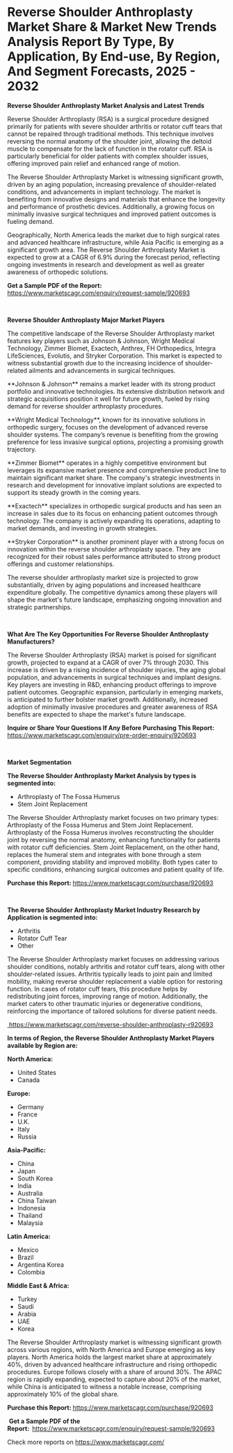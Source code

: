 <p><h1>Reverse Shoulder Anthroplasty Market Share & Market New Trends Analysis Report By Type, By Application, By End-use, By Region, And Segment Forecasts, 2025 - 2032</h1></p><p><strong>Reverse Shoulder Anthroplasty Market Analysis and Latest Trends</strong></p>
<p><p>Reverse Shoulder Arthroplasty (RSA) is a surgical procedure designed primarily for patients with severe shoulder arthritis or rotator cuff tears that cannot be repaired through traditional methods. This technique involves reversing the normal anatomy of the shoulder joint, allowing the deltoid muscle to compensate for the lack of function in the rotator cuff. RSA is particularly beneficial for older patients with complex shoulder issues, offering improved pain relief and enhanced range of motion.</p><p>The Reverse Shoulder Arthroplasty Market is witnessing significant growth, driven by an aging population, increasing prevalence of shoulder-related conditions, and advancements in implant technology. The market is benefiting from innovative designs and materials that enhance the longevity and performance of prosthetic devices. Additionally, a growing focus on minimally invasive surgical techniques and improved patient outcomes is fueling demand.</p><p>Geographically, North America leads the market due to high surgical rates and advanced healthcare infrastructure, while Asia Pacific is emerging as a significant growth area. The Reverse Shoulder Arthroplasty Market is expected to grow at a CAGR of 6.9% during the forecast period, reflecting ongoing investments in research and development as well as greater awareness of orthopedic solutions.</p></p>
<p><strong>Get a Sample PDF of the Report:&nbsp;</strong> <a href="https://www.marketscagr.com/enquiry/request-sample/920693?utm_campaign=3076&utm_medium=2&utm_source=Github&utm_content=ia&utm_term=07032025&utm_id=reverse-shoulder-anthroplasty">https://www.marketscagr.com/enquiry/request-sample/920693</a></p>
<p>&nbsp;</p>
<p><strong>Reverse Shoulder Anthroplasty Major Market Players</strong></p>
<p><p>The competitive landscape of the Reverse Shoulder Arthroplasty market features key players such as Johnson & Johnson, Wright Medical Technology, Zimmer Biomet, Exactech, Anthrex, FH Orthopedics, Integra LifeSciences, Evolutis, and Stryker Corporation. This market is expected to witness substantial growth due to the increasing incidence of shoulder-related ailments and advancements in surgical techniques.</p><p>**Johnson & Johnson** remains a market leader with its strong product portfolio and innovative technologies. Its extensive distribution network and strategic acquisitions position it well for future growth, fueled by rising demand for reverse shoulder arthroplasty procedures.</p><p>**Wright Medical Technology**, known for its innovative solutions in orthopedic surgery, focuses on the development of advanced reverse shoulder systems. The company’s revenue is benefiting from the growing preference for less invasive surgical options, projecting a promising growth trajectory.</p><p>**Zimmer Biomet** operates in a highly competitive environment but leverages its expansive market presence and comprehensive product line to maintain significant market share. The company's strategic investments in research and development for innovative implant solutions are expected to support its steady growth in the coming years.</p><p>**Exactech** specializes in orthopedic surgical products and has seen an increase in sales due to its focus on enhancing patient outcomes through technology. The company is actively expanding its operations, adapting to market demands, and investing in growth strategies.</p><p>**Stryker Corporation** is another prominent player with a strong focus on innovation within the reverse shoulder arthroplasty space. They are recognized for their robust sales performance attributed to strong product offerings and customer relationships. </p><p>The reverse shoulder arthroplasty market size is projected to grow substantially, driven by aging populations and increased healthcare expenditure globally. The competitive dynamics among these players will shape the market's future landscape, emphasizing ongoing innovation and strategic partnerships.</p></p>
<p>&nbsp;</p>
<p><strong>What Are The Key Opportunities For Reverse Shoulder Anthroplasty Manufacturers?</strong></p>
<p><p>The Reverse Shoulder Arthroplasty (RSA) market is poised for significant growth, projected to expand at a CAGR of over 7% through 2030. This increase is driven by a rising incidence of shoulder injuries, the aging global population, and advancements in surgical techniques and implant designs. Key players are investing in R&D, enhancing product offerings to improve patient outcomes. Geographic expansion, particularly in emerging markets, is anticipated to further bolster market growth. Additionally, increased adoption of minimally invasive procedures and greater awareness of RSA benefits are expected to shape the market's future landscape.</p></p>
<p><strong>Inquire or Share Your Questions If Any Before Purchasing This Report:</strong> <a href="https://www.marketscagr.com/enquiry/pre-order-enquiry/920693?utm_campaign=3076&utm_medium=2&utm_source=Github&utm_content=ia&utm_term=07032025&utm_id=reverse-shoulder-anthroplasty">https://www.marketscagr.com/enquiry/pre-order-enquiry/920693</a></p>
<p>&nbsp;</p>
<p><strong>Market Segmentation</strong></p>
<p><strong>The Reverse Shoulder Anthroplasty Market Analysis by types is segmented into:</strong></p>
<p><ul><li>Arthroplasty of The Fossa Humerus</li><li>Stem Joint Replacement</li></ul></p>
<p><p>The Reverse Shoulder Arthroplasty market focuses on two primary types: Arthroplasty of the Fossa Humerus and Stem Joint Replacement. Arthroplasty of the Fossa Humerus involves reconstructing the shoulder joint by reversing the normal anatomy, enhancing functionality for patients with rotator cuff deficiencies. Stem Joint Replacement, on the other hand, replaces the humeral stem and integrates with bone through a stem component, providing stability and improved mobility. Both types cater to specific conditions, enhancing surgical outcomes and patient quality of life.</p></p>
<p><strong>Purchase this Report:&nbsp;</strong><a href="https://www.marketscagr.com/purchase/920693?utm_campaign=3076&utm_medium=2&utm_source=Github&utm_content=ia&utm_term=07032025&utm_id=reverse-shoulder-anthroplasty">https://www.marketscagr.com/purchase/920693</a></p>
<p>&nbsp;</p>
<p><strong>The Reverse Shoulder Anthroplasty Market Industry Research by Application is segmented into:</strong></p>
<p><ul><li>Arthritis</li><li>Rotator Cuff Tear</li><li>Other</li></ul></p>
<p><p>The Reverse Shoulder Arthroplasty market focuses on addressing various shoulder conditions, notably arthritis and rotator cuff tears, along with other shoulder-related issues. Arthritis typically leads to joint pain and limited mobility, making reverse shoulder replacement a viable option for restoring function. In cases of rotator cuff tears, this procedure helps by redistributing joint forces, improving range of motion. Additionally, the market caters to other traumatic injuries or degenerative conditions, reinforcing the importance of tailored solutions for diverse patient needs.</p></p>
<p><a href="https://www.marketscagr.com/reverse-shoulder-anthroplasty-r920693?utm_campaign=3076&utm_medium=2&utm_source=Github&utm_content=ia&utm_term=07032025&utm_id=reverse-shoulder-anthroplasty">&nbsp;https://www.marketscagr.com/reverse-shoulder-anthroplasty-r920693</a></p>
<p><strong>In terms of Region, the Reverse Shoulder Anthroplasty Market Players available by Region are:</strong></p>
<p>
    <p> <strong> North America: </strong>
        <ul>
            <li>United States</li>
            <li>Canada</li>
        </ul>
        </p> 
    <p> <strong> Europe: </strong>
        <ul>
            <li>Germany</li>
            <li>France</li>
            <li>U.K.</li>
            <li>Italy</li>
            <li>Russia</li>
        </ul>
        </p> 
    <p> <strong> Asia-Pacific: </strong>
        <ul>
            <li>China</li>
            <li>Japan</li>
            <li>South Korea</li>
            <li>India</li>
            <li>Australia</li>
            <li>China Taiwan</li>
            <li>Indonesia</li>
            <li>Thailand</li>
            <li>Malaysia</li>
        </ul>
        </p> 
    <p> <strong> Latin America: </strong>
        <ul>
            <li>Mexico</li>
            <li>Brazil</li>
            <li>Argentina Korea</li>
            <li>Colombia</li>
        </ul>
        </p> 
    <p> <strong> Middle East & Africa: </strong>
        <ul>
            <li>Turkey</li>
            <li>Saudi</li>
            <li>Arabia</li>
            <li>UAE</li>
            <li>Korea</li>
        </ul>
    </p>
    </p>
<p><p>The Reverse Shoulder Arthroplasty market is witnessing significant growth across various regions, with North America and Europe emerging as key players. North America holds the largest market share at approximately 40%, driven by advanced healthcare infrastructure and rising orthopedic procedures. Europe follows closely with a share of around 30%. The APAC region is rapidly expanding, expected to capture about 20% of the market, while China is anticipated to witness a notable increase, comprising approximately 10% of the global share.</p></p>
<p><strong>Purchase this Report: </strong><a href="https://www.marketscagr.com/purchase/920693?utm_campaign=3076&utm_medium=2&utm_source=Github&utm_content=ia&utm_term=07032025&utm_id=reverse-shoulder-anthroplasty">https://www.marketscagr.com/purchase/920693</a></p>
<p>&nbsp;<strong>Get a Sample PDF of the Report:&nbsp;&nbsp;</strong><a href="https://www.marketscagr.com/enquiry/request-sample/920693?utm_campaign=3076&utm_medium=2&utm_source=Github&utm_content=ia&utm_term=07032025&utm_id=reverse-shoulder-anthroplasty">https://www.marketscagr.com/enquiry/request-sample/920693</a></p>
<p><strong></strong></p>
<p>Check more reports on <a href="https://www.marketscagr.com/?utm_campaign=3076&utm_medium=2&utm_source=Github&utm_content=ia&utm_term=07032025&utm_id=reverse-shoulder-anthroplasty">https://www.marketscagr.com/</a></p>